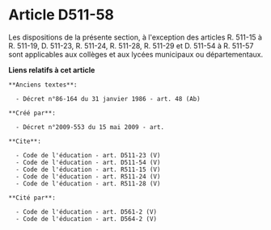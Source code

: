 # Article D511-58

Les dispositions de la présente section, à l'exception des articles R. 511-15 à R. 511-19, D. 511-23, R. 511-24, R. 511-28,
R. 511-29 et D. 511-54 à R. 511-57 sont applicables aux collèges et aux lycées municipaux ou départementaux.

**Liens relatifs à cet article**

	**Anciens textes**:

	  - Décret n°86-164 du 31 janvier 1986 - art. 48 (Ab)

	**Créé par**:

	  - Décret n°2009-553 du 15 mai 2009 - art.

	**Cite**:

	  - Code de l'éducation - art. D511-23 (V)
	  - Code de l'éducation - art. D511-54 (V)
	  - Code de l'éducation - art. R511-15 (V)
	  - Code de l'éducation - art. R511-24 (V)
	  - Code de l'éducation - art. R511-28 (V)

	**Cité par**:

	  - Code de l'éducation - art. D561-2 (V)
	  - Code de l'éducation - art. D564-2 (V)

